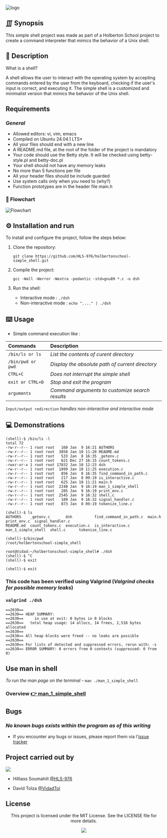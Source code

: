 

![logo](https://i.imgur.com/02Avpeu.png)
    
## ∭ Synopsis
This simple shell project was made as part of a Holberton School project to create a command interpreter that mimics the behavior of a Unix shell.

## 📝 Description
What is a shell?

A shell allows the user to interact with the operating system by accepting commands entered by the user from the keyboard, checking if the user's input is correct, and executing it.
The simple shell is a customized and minimalist version that mimics the behavior of the Unix shell.

## Requirements

### *General*

- Allowed editors: vi, vim, emacs
- Compiled on Ubuntu 24.04.1 LTS*
- All your files should end with a new line
- A README.md file, at the root of the folder of the project is mandatory
- Your code should use the Betty style. It will be checked using betty-style.pl and betty-doc.pl
- Your shell should not have any memory leaks
- No more than 5 functions per file
- All your header files should be include guarded
- Use system calls only when you need to (why?)
- Function prototypes are in the header file main.h


### 👀 Flowchart
![Flowchart](https://i.imgur.com/lNtw06X.png)

## ⚙️  Installation and run

To install and configure the project, follow the steps below:

1. Clone the repository:

    `git clone https://github.com/HLS-976/holbertonschool-simple_shell.git`

2. Compile the project:

    `gcc -Wall -Werror -Wextra -pedantic -std=gnu89 *.c -o dsh`

3. Run the shell:
    - Interactive mode : `./dsh`
    - Non-interactive mode : `echo "...." | ./dsh` 

## ⌨️  Usage

- Simple command execution like :

| Commands                   | Description                                      | 
| :--------                  | :----------------------------------------        |
| `/bin/ls or ls`            |  *List the contents of curent directory*         |
| `/bin/pwd or pwd`          |  *Display the absolute path of current directory*|
| `CTRL+C`                   |  *Does not interrupt the simple shell*           |
| `exit or CTRL+D`           |  *Stop and exit the program*                     |
| `arguments`                |  *Command arguments to customize search results* |

`Input/output redirection` *handles non-interactive and interactive mode* 


## 💻 Demonstrations 
```
(shell)-$ /bin/ls -l
total 72
-rw-r--r-- 1 root root   160 Jan  9 16:21 AUTHORS
-rw-r--r-- 1 root root  3858 Jan 10 11:20 README.md
-rw-r--r-- 1 root root   533 Jan  8 16:35 _getenv.c
-rw-r--r-- 1 root root   621 Dec 27 16:15 count_tokens.c
-rwxr-xr-x 1 root root 17832 Jan 10 12:23 dsh
-rw-r--r-- 1 root root  1899 Jan 10 11:25 execution.c
-rw-r--r-- 1 root root   856 Jan  8 16:35 find_command_in_path.c
-rw-r--r-- 1 root root   217 Jan  8 09:19 is_interactive.c
-rw-r--r-- 1 root root   625 Jan 10 11:21 main.h
-rw-r--r-- 1 root root  2240 Jan  9 16:19 man_1_simple_shell
-rw-r--r-- 1 root root   205 Jan  9 16:19 print_env.c
-rw-r--r-- 1 root root  2545 Jan  9 16:32 shell.c
-rw-r--r-- 1 root root   189 Jan  9 16:32 signal_handler.c
-rw-r--r-- 1 root root   873 Jan  8 09:19 tokenize_line.c

(shell)-$ ls
AUTHORS    _getenv.c       dsh          find_command_in_path.c  main.h              print_env.c  signal_handler.c
README.md  count_tokens.c  execution.c  is_interactive.c        man_1_simple_shell  shell.c      tokenize_line.c

(shell)-$/bin/pwd
/root/holbertonschool-simple_shell

root@Vidad:~/holbertonschool-simple_shell# ./dsh
(shell)-$ ^C
(shell)-$ exit

(shell)-$ exit
```

### This code has been verified using Valgrind (*Valgrind checks for possible memory leaks*)
### `valgrind ./dsh`
```
==2630==
==2630== HEAP SUMMARY:
==2630==     in use at exit: 0 bytes in 0 blocks
==2630==   total heap usage: 14 allocs, 14 frees, 2,518 bytes allocated
==2630==
==2630== All heap blocks were freed -- no leaks are possible
==2630==
==2630== For lists of detected and suppressed errors, rerun with: -s
==2630== ERROR SUMMARY: 0 errors from 0 contexts (suppressed: 0 from 0)
```

## Use man in shell
*To run the man page on the terminal* - `man ./man_1_simple_shell`
 
### Overview [👉 man_1_simple_shell](https://github.com/HLS-976/holbertonschool-simple_shell/blob/main/man_1_simple_shell)

## Bugs

### *No known bugs exists within the program as of this writing*

- If you encounter any bugs or issues, please report them via l'[issue tracker](https://github.com/HLS-976/holbertonschool-simple_shell/issues)

## Project carried out by

![](https://flat-badgen.vercel.app/badge/icon/github?icon=github&label)

- Hilliass Soumahill [@HLS-976](https://github.com/HLS-976/holbertonschool-simple_shell)

- David Tolza [@VidadTol](https://www.github.com/VidadTol)

## License

<p align="center">This project is licensed under the MIT License. See the LICENSE file for more details.</p>

<p align="center">
  <img src="https://i.imgur.com/J1oVLId.jpeg" name="logo Holberton" placeholder="Click"/>
</p>

